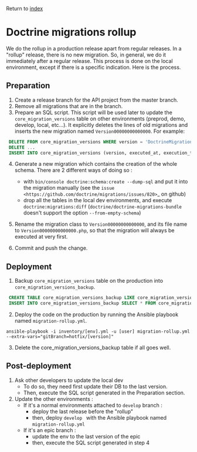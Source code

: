 Return to [index](../index.rst)

# Doctrine migrations rollup

We do the rollup in a production release apart from regular releases.
In a "rollup" release, there is no new migration. So, in general, we do it immediately after a regular release.
This process is done on the local environment, except if there is a specific indication. Here is the process.

## Preparation

1. Create a release branch for the API project from the master branch.
2. Remove all migrations that are in the branch.
3. Prepare an SQL script. This script will be used later to update the ``core_migration_versions`` table on other environments (preprod, demo, develop, local, etc...). It explicitly deletes the lines of old migrations and inserts the new migration named ``Version00000000000000``. For example:

 ```SQL
  DELETE FROM core_migration_versions WHERE version = 'DoctrineMigrations\\VersionXXXXXXXXXXXXXX';
  DELETE ...
  INSERT INTO core_migration_versions (version, executed_at, execution_time) VALUES ('DoctrineMigrations\\Version00000000000000', NOW(), null) ON DUPLICATE KEY UPDATE executed_at = NOW();
```

4. Generate a new migration which contains the creation of the whole schema. There are 2 different ways of doing so :
   - with `bin/console doctrine:schema:create --dump-sql` and put it into the migration manually (see the `issue <https://github.com/doctrine/migrations/issues/820>`_ on github)
   - drop all the tables in the local dev environments, and execute `doctrine:migrations:diff` (`doctrine/doctrine-migrations-bundle` doesn't support the option `--from-empty-schema`)

5. Rename the migration class to `Version00000000000000`, and its file name to `Version00000000000000.php`, so that the migration will always be executed at very first. 
6. Commit and push the change.

## Deployment

1. Backup `core_migration_versions` table on the production into `core_migration_versions_backup`.

 ```SQL
  CREATE TABLE core_migration_versions_backup LIKE core_migration_versions;
  INSERT INTO core_migration_versions_backup SELECT * FROM core_migration_versions;
```

2. Deploy the code on the production by running the Ansible playbook named `migration-rollup.yml`.

 ```Shell
ansible-playbook -i inventory/[env].yml -u [user] migration-rollup.yml --extra-vars="gitBranch=hotfix/[version]"
```

3. Delete the core_migration_versions_backup table if all goes well.

## Post-deployment

1. Ask other developers to update the local dev
   - To do so, they need first update their DB to the last version.
   - Then, execute the SQL script generated in the Preparation section.
2. Update the other environments :
   - If it's a normal environments attached to `develop` branch :
     - deploy the last release before the "rollup"
     - then, deploy `develop ` with the Ansible playbook named `migration-rollup.yml`
   - If it's an epic branch :
     - update the env to the last version of the epic
     - then, execute the SQL script generated in step 4
